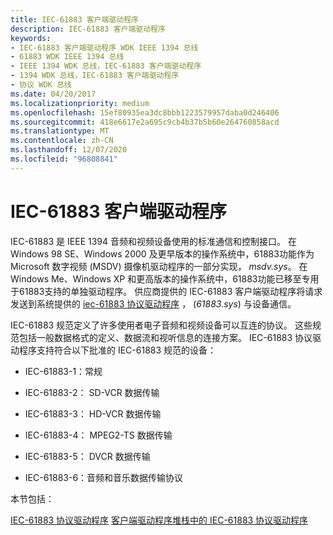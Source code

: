 ```yaml
---
title: IEC-61883 客户端驱动程序
description: IEC-61883 客户端驱动程序
keywords:
- IEC-61883 客户端驱动程序 WDK IEEE 1394 总线
- 61883 WDK IEEE 1394 总线
- IEEE 1394 WDK 总线，IEC-61883 客户端驱动程序
- 1394 WDK 总线，IEC-61883 客户端驱动程序
- 协议 WDK 总线
ms.date: 04/20/2017
ms.localizationpriority: medium
ms.openlocfilehash: 15ef80935ea3dc8bbb1223579957daba0d246406
ms.sourcegitcommit: 418e6617e2a695c9cb4b37b5b60e264760858acd
ms.translationtype: MT
ms.contentlocale: zh-CN
ms.lasthandoff: 12/07/2020
ms.locfileid: "96808841"
---
```

# <a name="iec-61883-client-drivers"></a>IEC-61883 客户端驱动程序





IEC-61883 是 IEEE 1394 音频和视频设备使用的标准通信和控制接口。 在 Windows 98 SE、Windows 2000 及更早版本的操作系统中，61883功能作为 Microsoft 数字视频 (MSDV) 摄像机驱动程序的一部分实现， *msdv.sys*。 在 Windows Me、Windows XP 和更高版本的操作系统中，61883功能已移至专用于61883支持的单独驱动程序。 供应商提供的 IEC-61883 客户端驱动程序将请求发送到系统提供的 [iec-61883 协议驱动程序](./iec-61883-protocol-driver.md) ， (*61883.sys*) 与设备通信。

IEC-61883 规范定义了许多使用者电子音频和视频设备可以互连的协议。 这些规范包括一般数据格式的定义、数据流和视听信息的连接方案。 IEC-61883 协议驱动程序支持符合以下批准的 IEC-61883 规范的设备：

-   IEC-61883-1：常规

-   IEC-61883-2： SD-VCR 数据传输

-   IEC-61883-3： HD-VCR 数据传输

-   IEC-61883-4： MPEG2-TS 数据传输

-   IEC-61883-5： DVCR 数据传输

-   IEC-61883-6：音频和音乐数据传输协议

本节包括：

[IEC-61883 协议驱动程序](./iec-61883-protocol-driver.md) 
[客户端驱动程序堆栈中的 IEC-61883 协议驱动程序](./iec-61883-protocol-driver-in-a-client-driver-stack.md)
 

